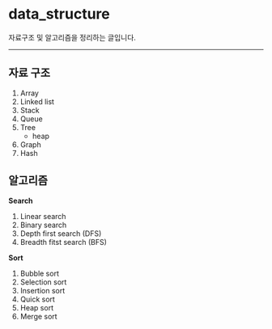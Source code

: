 
# data_structure
자료구조 및 알고리즘을 정리하는 글입니다.
***
## 자료 구조
1. Array
2. Linked list
3. Stack
4. Queue
5. Tree
   * heap
7. Graph
8. Hash

## 알고리즘
**Search**
  1. Linear search
  2. Binary search
  1. Depth first search (DFS)
  2. Breadth fitst search (BFS)

**Sort**
  1. Bubble sort
  2. Selection sort
  3. Insertion sort
  4. Quick sort
  5. Heap sort
  6. Merge sort
